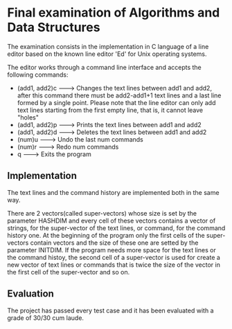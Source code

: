 # Final examination of Algorithms and Data Structures
The examination consists in the implementation in C language of a line editor based on the known line editor 'Ed' for Unix operating systems.

The editor works through a command line interface and accepts the following commands:
* (add1, add2)c ---> Changes the text lines between add1 and add2, after this command there must be add2-add1+1 text lines and a last line formed by a single point. Please note that the line editor can only add text lines starting from the first empty line, that is, it cannot leave "holes"
* (add1, add2)p ---> Prints the text lines between add1 and add2
* (add1, add2)d ---> Deletes the text lines between add1 and add2
* (num)u ---> Undo the last num commands
* (num)r ---> Redo num commands
* q ---> Exits the program

## Implementation
The text lines and the command history are implemented both in the same way.

There are 2 vectors(called super-vectors) whose size is set by the parameter HASHDIM and every cell of these vectors contains a vector of strings, for the super-vector of the text lines, or command, for the command history one. At the beginning of the program only the first cells of the super-vectors contain vectors and the size of these one are setted by the parameter INITDIM. If the program needs more space for the text lines or the command histoy, the second cell of a super-vector is used for create a new vector of text lines or commands that is twice the size of the vector in the first cell of the super-vector and so on.

## Evaluation
The project has passed every test case and it has been evaluated with a grade of 30/30 cum laude.


